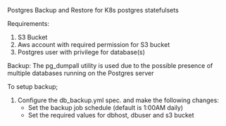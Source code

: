 Postgres Backup and Restore for K8s postgres statefulsets

Requirements:
1. S3 Bucket
2. Aws account with required permission for S3 bucket
3. Postgres user with privilege for database(s)


Backup:
The pg_dumpall utility is used due to the possible presence of multiple databases running on the Postgres server

To setup backup; 
1. Configure the db_backup.yml spec. and make the following changes:
   - Set the backup job schedule (default is 1:00AM daily)
   -  Set the required values for dbhost, dbuser and s3 bucket
